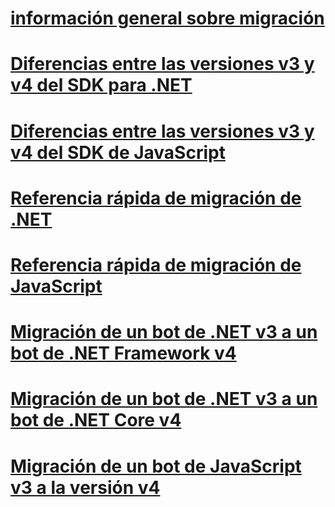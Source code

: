 # [información general sobre migración](migration-overview.md)
# [Diferencias entre las versiones v3 y v4 del SDK para .NET](migration-about.md)
# [Diferencias entre las versiones v3 y v4 del SDK de JavaScript](migration-about-javascript.md)
# [Referencia rápida de migración de .NET](net-migration-quickreference.md)
# [Referencia rápida de migración de JavaScript](javascript-migration-quickreference.md)
# [Migración de un bot de .NET v3 a un bot de .NET Framework v4](conversion-framework.md)
# [Migración de un bot de .NET v3 a un bot de .NET Core v4](conversion-core.md)
# [Migración de un bot de JavaScript v3 a la versión v4](conversion-javascript.md)

<!-- Current target:
_intro/overview_
    Summary of our approach to migration, including what's in this node, with links. (pending)
Differences between the v3 and v4 .NET SDK
Differences between the v3 and v4 JavaScript SDK (pending rough draft Jonathan S)
.NET migration quick reference
JavaScript migration quick reference
Migrate a .NET v3 bot to a Framework v4 bot
Migrate a .NET v3 bot to a Core v4 bot
Migrate a JavaScript v3 bot to v4

(For walkthroughs and overview: mention why you'd use each approach)
-->